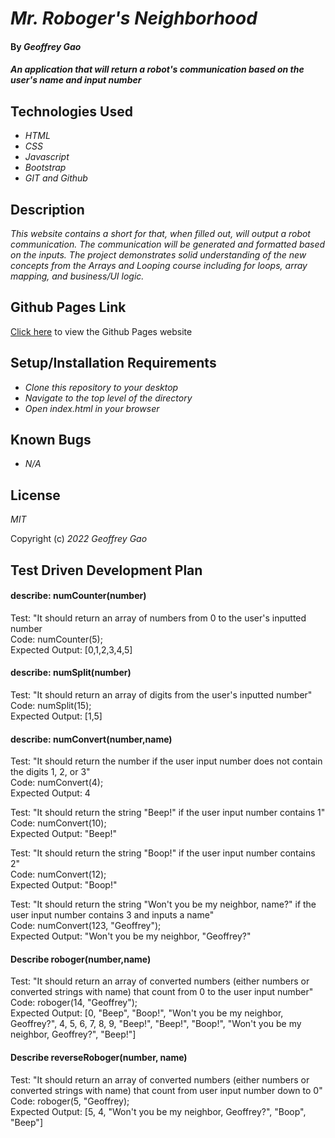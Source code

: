 # _Mr. Roboger's Neighborhood_

#### By _Geoffrey Gao_

#### _An application that will return a robot's communication based on the user's name and input number_

## Technologies Used

* _HTML_
* _CSS_
* _Javascript_
* _Bootstrap_
* _GIT and Github_

## Description

_This website contains a short for that, when filled out, will output a robot communication. The communication will be generated and formatted based on the inputs. The project demonstrates solid understanding of the new concepts from the Arrays and Looping course including for loops, array mapping, and business/UI logic._

## Github Pages Link

[Click here](https://geoffreygao1.github.io/Mr.-Robogoer-s-Neighborhood/) to view the Github Pages website

## Setup/Installation Requirements

* _Clone this repository to your desktop_
* _Navigate to the top level of the directory_
* _Open index.html in your browser_

## Known Bugs

* _N/A_

## License

_MIT_

Copyright (c) _2022_ _Geoffrey Gao_


## Test Driven Development Plan

#### describe: numCounter(number)

Test: "It should return an array of numbers from 0 to the user's inputted number  
Code: numCounter(5);  
Expected Output: [0,1,2,3,4,5]  

#### describe: numSplit(number)

Test: "It should return an array of digits from the user's inputted number"  
Code: numSplit(15);  
Expected Output: [1,5]  

#### describe: numConvert(number,name)

Test: "It should return the number if the user input number does not contain the digits 1, 2, or 3"  
Code: numConvert(4);  
Expected Output: 4  

Test: "It should return the string "Beep!" if the user input number contains 1"  
Code: numConvert(10);  
Expected Output: "Beep!"  

Test: "It should return the string "Boop!" if the user input number contains 2"  
Code: numConvert(12);  
Expected Output: "Boop!"  

Test: "It should return the string "Won't you be my neighbor, name?" if the user input number contains 3 and inputs a name"  
Code: numConvert(123, "Geoffrey");  
Expected Output: "Won't you be my neighbor, "Geoffrey?"  

#### Describe roboger(number,name)

Test: "It should return an array of converted numbers (either numbers or converted strings with name) that count from 0 to the user input number"  
Code: roboger(14, "Geoffrey");  
Expected Output: [0, "Beep", "Boop!", "Won't you be my neighbor, Geoffrey?", 4, 5, 6, 7, 8, 9, "Beep!", "Beep!", "Boop!", "Won't you be my neighbor, Geoffrey?", "Beep!"]  

#### Describe reverseRoboger(number, name)

Test: "It should return an array of converted numbers (either numbers or converted strings with name) that count from user input number down to 0"  
Code: roboger(5, "Geoffrey);  
Expected Output: [5, 4, "Won't you be my neighbor, Geoffrey?", "Boop", "Beep"]  
